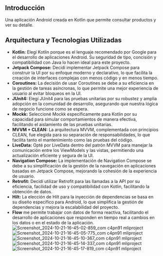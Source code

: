 ## Introducción

Una aplicación Android creada en Kotlin que permite consultar productos y ver su detalle.

## Arquitectura y Tecnologías Utilizadas

- **Kotlin:** Elegí Kotlin porque es el lenguaje recomendado por Google para el desarrollo de aplicaciones Android. Su seguridad de tipo, concisión y compatibilidad con Java lo hacen ideal para este proyecto.
- **Jetpack Compose:** Decidí implementar Jetpack Compose para construir la UI por su enfoque moderno y declarativo, lo que facilita la creación de interfaces complejas con menos código y en menos tiempo.
- **Coroutines:** La decisión de usar Coroutines se debe a su eficiencia en la gestión de tareas asíncronas, lo que permite una mejor experiencia de usuario al evitar bloqueos en la UI.
- **JUnit4:** Elegí JUnit4 para las pruebas unitarias por su robustez y amplia adopción en la comunidad de desarrollo, asegurando que nuestra lógica de negocio funcione como se espera.
- **Mockk:** Seleccioné Mockk específicamente para Kotlin por su capacidad para simular comportamientos de manera efectiva, facilitando el aislamiento de las pruebas unitarias.
- **MVVM + CLEAN:** La arquitectura MVVM, complementada con principios CLEAN, fue elegida para su separación de responsabilidades, lo que facilita tanto el mantenimiento como las pruebas del código.
- **LiveData:** Opté por LiveData dentro del patrón MVVM para manejar la comunicación entre los ViewModels y las vistas, permitiendo una actualización eficiente y segura de la UI.
- **Navigation Compose:** La implementación de Navigation Compose se debe a su simplificación de la gestión de la navegación en aplicaciones basadas en Jetpack Compose, mejorando la cohesión de la experiencia de usuario.
- **Retrofit:** Decidí utilizar Retrofit para las llamadas a la API por su eficiencia, facilidad de uso y compatibilidad con Kotlin, facilitando la obtención de datos.
- **Hilt:** La elección de Hilt para la inyección de dependencias se basa en su diseño específico para Android, lo que simplifica la gestión de dependencias y mejora la escalabilidad del proyecto.
- **Flow** me permite trabajar con datos de forma reactiva, facilitando el desarrollo de aplicaciones que responden en tiempo real a cambios en los datos o en el estado de la aplicación.
![Screenshot_2024-10-21-16-45-02-859_com c4pn91 mliproject](https://github.com/user-attachments/assets/a35b3463-54c3-44f4-9eee-6717b9bad23d)
![Screenshot_2024-10-21-16-45-05-775_com c4pn91 mliproject](https://github.com/user-attachments/assets/5e97d139-5519-4011-a266-b4aa36269f0f)
![Screenshot_2024-10-21-16-45-10-367_com c4pn91 mliproject](https://github.com/user-attachments/assets/3182dbca-2791-4273-af32-f08d209e7e1d)
![Screenshot_2024-10-21-16-45-14-337_com c4pn91 mliproject](https://github.com/user-attachments/assets/f03ad711-d1af-4e70-87f4-6c679053dfc2)
![Screenshot_2024-10-21-16-45-17-819_com c4pn91 mliproject](https://github.com/user-attachments/assets/4472971e-17ee-4ded-8d9f-01ad9da72acb)
